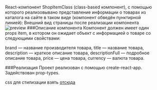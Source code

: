 React-компонент ShopItemClass (class-based компонент), с помощью которого реализовывано представление информации о товарах из каталога на сайте в таком виде (компонент обведён пунктирной линией): Внешний вид страницы после реализации компонента
![preview](https://github.com/netology-code/ra16-homeworks/blob/master/components/store-class/assets/preview.png)
###Описание компонента
Компонент должен имеет один props item, в котором он ожидает объект с информацией о товаре со следующими свойствами:

brand — название производителя товара,
title — название товара,
description — краткое описание товара,
descriptionFull — подробное описание товара,
price — цена товара,
currency — валюта товара.

###Реализация
Проект реализован с помощью create-react-app.
Задействован prop-types.

css для стилизации взять [отсюда](https://github.com/netology-code/ra16-homeworks/tree/master/components/store-class)

